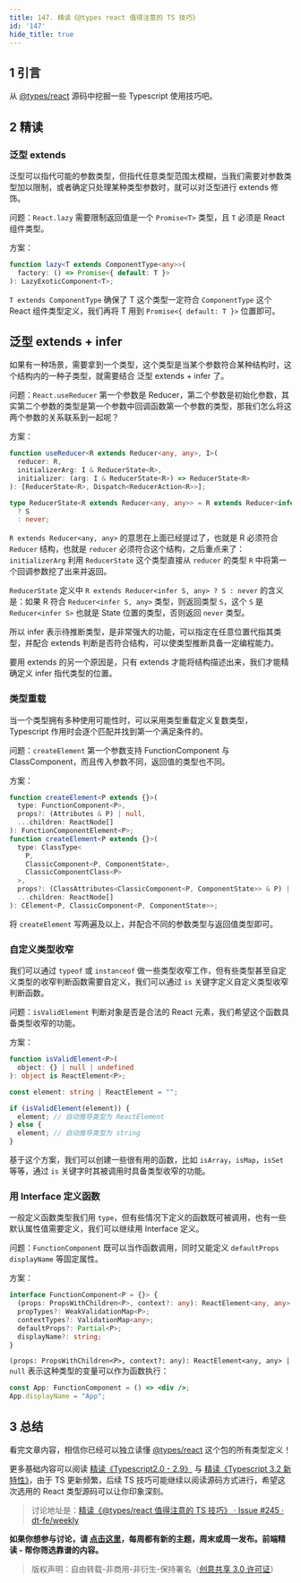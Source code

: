 ```yaml
---
title: 147. 精读《@types react 值得注意的 TS 技巧》
id: '147'
hide_title: true
---
```


## 1 引言

从 [@types/react](https://unpkg.com/browse/@types/react@16.9.34/index.d.ts) 源码中挖掘一些 Typescript 使用技巧吧。

## 2 精读

### 泛型 extends

泛型可以指代可能的参数类型，但指代任意类型范围太模糊，当我们需要对参数类型加以限制，或者确定只处理某种类型参数时，就可以对泛型进行 extends 修饰。

问题：`React.lazy` 需要限制返回值是一个 `Promise<T>` 类型，且 `T` 必须是 React 组件类型。

方案：

```typescript
function lazy<T extends ComponentType<any>>(
  factory: () => Promise<{ default: T }>
): LazyExoticComponent<T>;
```

`T extends ComponentType` 确保了 T 这个类型一定符合 `ComponentType` 这个 React 组件类型定义，我们再将 T 用到 `Promise<{ default: T }>` 位置即可。

## 泛型 extends + infer

如果有一种场景，需要拿到一个类型，这个类型是当某个参数符合某种结构时，这个结构内的一种子类型，就需要结合 泛型 extends + infer 了。

问题：`React.useReducer` 第一个参数是 Reducer，第二个参数是初始化参数，其实第二个参数的类型是第一个参数中回调函数第一个参数的类型，那我们怎么将这两个参数的关系联系到一起呢？

方案：

```typescript
function useReducer<R extends Reducer<any, any>, I>(
  reducer: R,
  initializerArg: I & ReducerState<R>,
  initializer: (arg: I & ReducerState<R>) => ReducerState<R>
): [ReducerState<R>, Dispatch<ReducerAction<R>>];

type ReducerState<R extends Reducer<any, any>> = R extends Reducer<infer S, any>
  ? S
  : never;
```

`R extends Reducer<any, any>` 的意思在上面已经提过了，也就是 R 必须符合 `Reducer` 结构，也就是 `reducer` 必须符合这个结构，之后重点来了：`initializerArg` 利用 `ReducerState` 这个类型直接从 `reducer` 的类型 `R` 中将第一个回调参数挖了出来并返回。

`ReducerState` 定义中 `R extends Reducer<infer S, any> ? S : never` 的含义是：如果 R 符合 `Reducer<infer S, any>` 类型，则返回类型 `S`，这个 `S` 是 `Reducer<infer S>` 也就是 State 位置的类型，否则返回 `never` 类型。

所以 infer 表示待推断类型，是非常强大的功能，可以指定在任意位置代指其类型，并配合 extends 判断是否符合结构，可以使类型推断具备一定编程能力。

要用 extends 的另一个原因是，只有 extends 才能将结构描述出来，我们才能精确定义 infer 指代类型的位置。

### 类型重载

当一个类型拥有多种使用可能性时，可以采用类型重载定义复数类型，Typescript 作用时会逐个匹配并找到第一个满足条件的。

问题：`createElement` 第一个参数支持 FunctionComponent 与 ClassComponent，而且传入参数不同，返回值的类型也不同。

方案：

```typescript
function createElement<P extends {}>(
  type: FunctionComponent<P>,
  props?: (Attributes & P) | null,
  ...children: ReactNode[]
): FunctionComponentElement<P>;
function createElement<P extends {}>(
  type: ClassType<
    P,
    ClassicComponent<P, ComponentState>,
    ClassicComponentClass<P>
  >,
  props?: (ClassAttributes<ClassicComponent<P, ComponentState>> & P) | null,
  ...children: ReactNode[]
): CElement<P, ClassicComponent<P, ComponentState>>;
```

将 `createElement` 写两遍及以上，并配合不同的参数类型与返回值类型即可。

### 自定义类型收窄

我们可以通过 `typeof` 或 `instanceof` 做一些类型收窄工作，但有些类型甚至自定义类型的收窄判断函数需要自定义，我们可以通过 `is` 关键字定义自定义类型收窄判断函数。

问题：`isValidElement` 判断对象是否是合法的 React 元素，我们希望这个函数具备类型收窄的功能。

方案：

```typescript
function isValidElement<P>(
  object: {} | null | undefined
): object is ReactElement<P>;

const element: string | ReactElement = "";

if (isValidElement(element)) {
  element; // 自动推导类型为 ReactElement
} else {
  element; // 自动推导类型为 string
}
```

基于这个方案，我们可以创建一些很有用的函数，比如 `isArray`，`isMap`，`isSet` 等等，通过 `is` 关键字时其被调用时具备类型收窄的功能。

### 用 Interface 定义函数

一般定义函数类型我们用 `type`，但有些情况下定义的函数既可被调用，也有一些默认属性值需要定义，我们可以继续用 Interface 定义。

问题：`FunctionComponent` 既可以当作函数调用，同时又能定义 `defaultProps` `displayName` 等固定属性。

方案：

```typescript
interface FunctionComponent<P = {}> {
  (props: PropsWithChildren<P>, context?: any): ReactElement<any, any> | null;
  propTypes?: WeakValidationMap<P>;
  contextTypes?: ValidationMap<any>;
  defaultProps?: Partial<P>;
  displayName?: string;
}
```

`(props: PropsWithChildren<P>, context?: any): ReactElement<any, any> | null` 表示这种类型的变量可以作为函数执行：

```jsx
const App: FunctionComponent = () => <div />;
App.displayName = "App";
```

## 3 总结

看完文章内容，相信你已经可以独立读懂 [@types/react](https://unpkg.com/browse/@types/react@16.9.34/index.d.ts) 这个包的所有类型定义！ 

更多基础内容可以阅读 [精读《Typescript2.0 - 2.9》](https://github.com/dt-fe/weekly/blob/7de3c77c3bdd7304c9e4b0c0f70c3ba6968ebd29/058.%E7%B2%BE%E8%AF%BB%E3%80%8ATypescript2.0%20-%202.9%E3%80%8B.md) 与 [精读《Typescript 3.2 新特性》](https://github.com/dt-fe/weekly/blob/v2/084.%E7%B2%BE%E8%AF%BB%E3%80%8ATypescript%203.2%20%E6%96%B0%E7%89%B9%E6%80%A7%E3%80%8B.md)，由于 TS 更新频繁，后续 TS 技巧可能继续以阅读源码方式进行，希望这次选用的 React 类型源码可以让你印象深刻。

> 讨论地址是：[精读《@types/react 值得注意的 TS 技巧》 · Issue #245 · dt-fe/weekly](https://github.com/dt-fe/weekly/issues/245)

**如果你想参与讨论，请 [点击这里](https://github.com/dt-fe/weekly)，每周都有新的主题，周末或周一发布。前端精读 - 帮你筛选靠谱的内容。**

> 版权声明：自由转载-非商用-非衍生-保持署名（[创意共享 3.0 许可证](https://creativecommons.org/licenses/by-nc-nd/3.0/deed.zh)）
